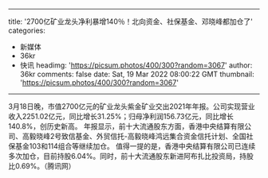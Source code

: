 
---
title: '2700亿矿业龙头净利暴增140％！北向资金、社保基金、邓晓峰都加仓了'
categories: 
 - 新媒体
 - 36kr
 - 快讯
headimg: 'https://picsum.photos/400/300?random=3067'
author: 36kr
comments: false
date: Sat, 19 Mar 2022 08:00:22 GMT
thumbnail: 'https://picsum.photos/400/300?random=3067'
---

<div>   
3月18日晚，市值2700亿元的矿业龙头紫金矿业交出2021年年报。公司实现营业收入2251.02亿元，同比增长31.25%；归母净利润156.73亿元，同比增长140.8%，创历史新高。
年报显示，前十大流通股东方面，香港中央结算有限公司、高毅晓峰2号致信基金、外贸信托-高毅晓峰鸿远集合资金信托计划、全国社保基金103和114组合等继续加仓。
值得一提的是，香港中央结算有限公司已连续多次加仓，目前持股6.04%。同时，前十大流通股东新进阿布扎比投资局，持股比0.69%。（腾讯网）  
</div>
            